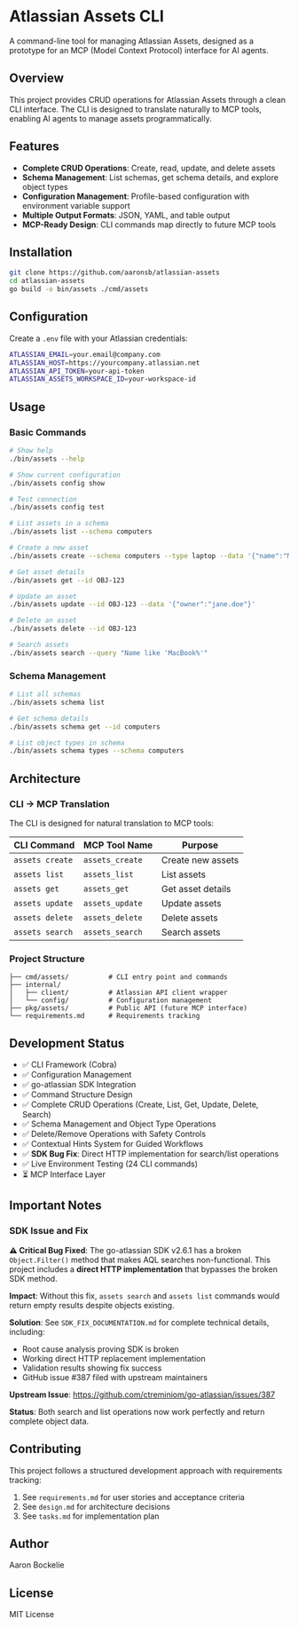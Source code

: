 # Atlassian Assets CLI

A command-line tool for managing Atlassian Assets, designed as a prototype for an MCP (Model Context Protocol) interface for AI agents.

## Overview

This project provides CRUD operations for Atlassian Assets through a clean CLI interface. The CLI is designed to translate naturally to MCP tools, enabling AI agents to manage assets programmatically.

## Features

- **Complete CRUD Operations**: Create, read, update, and delete assets
- **Schema Management**: List schemas, get schema details, and explore object types
- **Configuration Management**: Profile-based configuration with environment variable support
- **Multiple Output Formats**: JSON, YAML, and table output
- **MCP-Ready Design**: CLI commands map directly to future MCP tools

## Installation

```bash
git clone https://github.com/aaronsb/atlassian-assets
cd atlassian-assets
go build -o bin/assets ./cmd/assets
```

## Configuration

Create a `.env` file with your Atlassian credentials:

```bash
ATLASSIAN_EMAIL=your.email@company.com
ATLASSIAN_HOST=https://yourcompany.atlassian.net
ATLASSIAN_API_TOKEN=your-api-token
ATLASSIAN_ASSETS_WORKSPACE_ID=your-workspace-id
```

## Usage

### Basic Commands

```bash
# Show help
./bin/assets --help

# Show current configuration
./bin/assets config show

# Test connection
./bin/assets config test

# List assets in a schema
./bin/assets list --schema computers

# Create a new asset
./bin/assets create --schema computers --type laptop --data '{"name":"MacBook Pro","owner":"john.doe"}'

# Get asset details
./bin/assets get --id OBJ-123

# Update an asset
./bin/assets update --id OBJ-123 --data '{"owner":"jane.doe"}'

# Delete an asset
./bin/assets delete --id OBJ-123

# Search assets
./bin/assets search --query "Name like 'MacBook%'"
```

### Schema Management

```bash
# List all schemas
./bin/assets schema list

# Get schema details
./bin/assets schema get --id computers

# List object types in schema
./bin/assets schema types --schema computers
```

## Architecture

### CLI → MCP Translation

The CLI is designed for natural translation to MCP tools:

| CLI Command | MCP Tool Name | Purpose |
|-------------|---------------|---------|
| `assets create` | `assets_create` | Create new assets |
| `assets list` | `assets_list` | List assets |
| `assets get` | `assets_get` | Get asset details |
| `assets update` | `assets_update` | Update assets |
| `assets delete` | `assets_delete` | Delete assets |
| `assets search` | `assets_search` | Search assets |

### Project Structure

```
├── cmd/assets/          # CLI entry point and commands
├── internal/
│   ├── client/          # Atlassian API client wrapper
│   └── config/          # Configuration management
├── pkg/assets/          # Public API (future MCP interface)
└── requirements.md      # Requirements tracking
```

## Development Status

- ✅ CLI Framework (Cobra)
- ✅ Configuration Management
- ✅ go-atlassian SDK Integration
- ✅ Command Structure Design
- ✅ Complete CRUD Operations (Create, List, Get, Update, Delete, Search)
- ✅ Schema Management and Object Type Operations  
- ✅ Delete/Remove Operations with Safety Controls
- ✅ Contextual Hints System for Guided Workflows
- ✅ **SDK Bug Fix**: Direct HTTP implementation for search/list operations
- ✅ Live Environment Testing (24 CLI commands)
- ⏳ MCP Interface Layer

## Important Notes

### SDK Issue and Fix

**⚠️ Critical Bug Fixed**: The go-atlassian SDK v2.6.1 has a broken `Object.Filter()` method that makes AQL searches non-functional. This project includes a **direct HTTP implementation** that bypasses the broken SDK method.

**Impact**: Without this fix, `assets search` and `assets list` commands would return empty results despite objects existing.

**Solution**: See `SDK_FIX_DOCUMENTATION.md` for complete technical details, including:
- Root cause analysis proving SDK is broken
- Working direct HTTP replacement implementation  
- Validation results showing fix success
- GitHub issue #387 filed with upstream maintainers

**Upstream Issue**: https://github.com/ctreminiom/go-atlassian/issues/387

**Status**: Both search and list operations now work perfectly and return complete object data.

## Contributing

This project follows a structured development approach with requirements tracking:

1. See `requirements.md` for user stories and acceptance criteria
2. See `design.md` for architecture decisions
3. See `tasks.md` for implementation plan

## Author

Aaron Bockelie

## License

MIT License